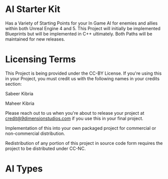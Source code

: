 # AI Starter Kit
Has a Variety of Starting Points for your In Game AI for enemies and allies within both  Unreal Engine 4 and 5. This Project will initially be implemented Blueprints but will be implemented in C++ ultimately. Both Paths will be maintained for new releases. 

# Licensing Terms
This Project is being provided under the CC-BY License. If you're using this in your Project, you must credit us with the following names in your credits section:

Sabeer Kibria

Maheer Kibria

Please reach out to us when you're about to release your project at credit@9dimensionstudios.com if you use this in your final project.

Implementation of this into your own packaged project for commercial or non-commercial distribution.

Redistribution of any portion of this project in source code form requires the project to be distributed under CC-NC.

# AI Types
